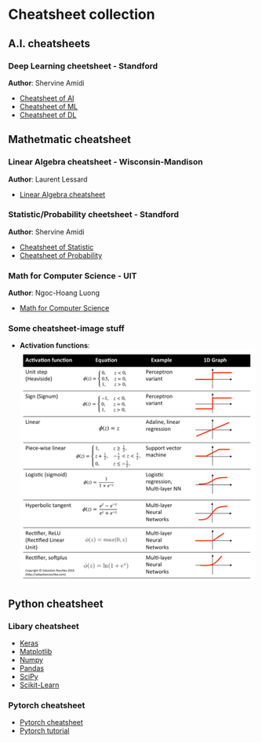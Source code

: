 # Cheatsheet collection 

## A.I. cheatsheets
### Deep Learning cheetsheet - Standford
**Author**: Shervine Amidi  
+ [Cheatsheet of AI](https://github.com/quanghuy0497/cheatsheet-collection/blob/main/Standford-cheatsheet/super-cheatsheet-artificial-intelligence.pdf)
+ [Cheatsheet of ML](https://github.com/quanghuy0497/cheatsheet-collection/blob/main/Standford-cheatsheet/super-cheatsheet-machine-learning.pdf)
+ [Cheatsheet of DL](https://github.com/quanghuy0497/cheatsheet-collection/blob/main/Standford-cheatsheet/super-cheatsheet-deep-learning.pdf)

## Mathetmatic cheatsheet
### Linear Algebra cheatsheet - Wisconsin-Mandison  
**Author**: Laurent Lessard  
+ [Linear Algebra cheatsheet](https://github.com/quanghuy0497/Cheatsheet-collection/blob/main/Wisconsin-Mandison-cheatsheet/Linear_Algebra_cheat_sheet.pdf)

### Statistic/Probability cheetsheet - Standford
**Author**: Shervine Amidi  
+ [Cheatsheet of Statistic](https://github.com/quanghuy0497/cheatsheet-collection/blob/main/Standford-cheatsheet/cheatsheet-statistics.pdf)
+ [Cheatsheet of Probability](https://github.com/quanghuy0497/cheatsheet-collection/blob/main/Standford-cheatsheet/cheatsheet-probability.pdf)

### Math for Computer Science - UIT
**Author**: Ngoc-Hoang Luong
+ [Math for Computer Science](https://github.com/quanghuy0497/Cheatsheet-collection/tree/main/Math-for-CS)

### Some cheatsheet-image stuff
+ **Activation functions**:  
  ![](Images/activation_function.png)

## Python cheatsheet
### Libary cheatsheet
+ [Keras](https://github.com/quanghuy0497/Cheatsheet-collection/blob/main/Python-cheatsheet/Keras.pdf)
+ [Matplotlib](https://github.com/quanghuy0497/Cheatsheet-collection/blob/main/Python-cheatsheet/Matplotlib.pdf)
+ [Numpy](https://github.com/quanghuy0497/Cheatsheet-collection/blob/main/Python-cheatsheet/Numpy.pdf)
+ [Pandas](https://github.com/quanghuy0497/Cheatsheet-collection/blob/main/Python-cheatsheet/Pandas.pdf)
+ [SciPy](https://github.com/quanghuy0497/Cheatsheet-collection/blob/main/Python-cheatsheet/SciPy.pdf)
+ [Scikit-Learn](https://github.com/quanghuy0497/Cheatsheet-collection/blob/main/Python-cheatsheet/Scikit-Learn.pdf)

### Pytorch cheatsheet
+ [Pytorch cheatsheet](https://github.com/quanghuy0497/Cheatsheet-collection/blob/main/Pytorch-cheatsheet/cheatsheet_pytorch.pdf)
+ [Pytorch tutorial](https://github.com/quanghuy0497/Cheatsheet-collection/blob/main/Pytorch-cheatsheet/Pytorch_Tutorial.pdf)


